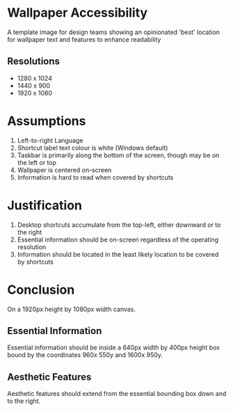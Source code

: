 # Wallpaper Accessibility
A template image for design teams showing an opinionated 'best' location for wallpaper text and features to enhance readability

## Resolutions

- 1280 x 1024
- 1440 x 900
- 1920 x 1080

# Assumptions

1. Left-to-right Language
2. Shortcut label text colour is white (Windows default)
3. Taskbar is primarily along the bottom of the screen, though may be on the left or top
4. Wallpaper is centered on-screen
5. Information is hard to read when covered by shortcuts

# Justification

1. Desktop shortcuts accumulate from the top-left, either downward or to the right
2. Essential information should be on-screen regardless of the operating resolution
3. Information should be located in the least likely location to be covered by shortcuts

# Conclusion

On a 1920px height by 1080px width canvas.

## Essential Information
Essential information should be inside a 640px width by 400px height box bound by the coordinates 960x 550y and 1600x 950y.

## Aesthetic Features
Aesthetic features should extend from the essential bounding box down and to the right.

